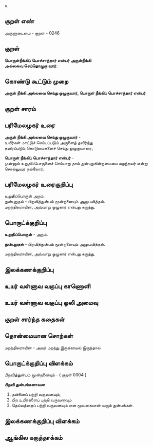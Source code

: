 உ

## குறள் எண் 

அருளுடைமை - குறள் - 0246  

## குறள் 

**பொருள்நீங்கிப் பொச்சாந்தார் என்பர் அருள்நீங்கி  
அல்லவை செய்தொழுகு வார்.**

## கொண்டு கூட்டும் முறை

**அருள் நீங்கி அல்லவை செய்து ஒழுகுவார், பொருள் நீங்கிப் பொச்சாந்தார் என்பர்**

## குறள் சாரம் 


## பரிமேலழகர் உரை

**அருள் நீங்கி அல்லவை செய்து ஒழுகுவார்** -  
உயிர்கள் மாட்டுச் செய்யப்படும் அருளைத் தவிர்ந்து  
தவிரப்படும் கொடுமைகளைச் செய்து ஒழுகுவாரை,  

**பொருள் நீங்கிப் பொச்சாந்தார் என்பர்** -  
முன்னும் உறுதிப்பொருளைச் செய்யாது தாம் துன்புறுகின்றமையை மறந்தவர் என்று  
சொல்லுவர் நல்லோர்.

## பரிமேலழகர் உரைகுறிப்பு   

உறுதிப்பொருள் அறம்.  
துன்புறுதல் - பிறவித்துன்பம் மூன்றனையும் அனுபவித்தல்.  
மறந்திலராயின், அவ்வாறு ஒழுகார் என்பது கருத்து.  

## பொருட்க்குறிப்பு 


**உறுதிப்பொருள்** - அறம்.  

**துன்புறுதல்** - பிறவித்துன்பம் மூன்றனையும் அனுபவித்தல்.  

மறந்திலராயின், அவ்வாறு ஒழுகார் என்பது கருத்து.   

## இலக்கணக்குறிப்பு  


## உயர் வள்ளுவ வகுப்பு காணொளி


## உயர் வள்ளுவ வகுப்பு ஒலி அமைவு 

 
## குறள் சார்ந்த கதைகள் 


## தொன்மையான சொற்கள்

மறந்திலராயின் - அவர் மறந்து இருக்காமல்  இருந்தால்  

## பொருட்க்குறிப்பு விளக்கம்

பிறவித்துன்பம் மூன்றனையும் - ( குறள் 0004 )  

**பிறவி துன்பங்களாவன**  
1. தன்னைப் பற்றி வருவனவும்,  
2. பிற உயிர்களைப் பற்றி வருவனவும்  
3. தெய்வத்தைப் பற்றி வருவனவும் என மூவகையான் வரும் துன்பங்கள்.


## இலக்கணக்குறிப்பு விளக்கம்


## ஆங்கில கருத்தாக்கம் 



